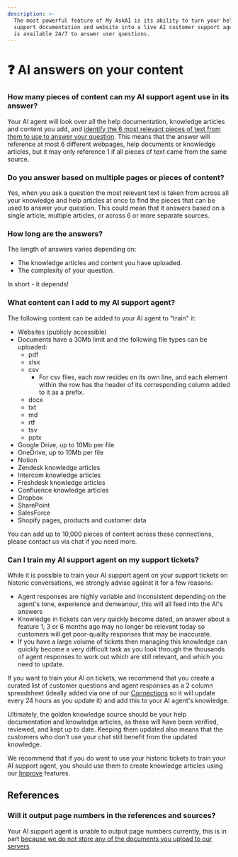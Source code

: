 ```yaml
---
description: >-
  The most powerful feature of My AskAI is its ability to turn your help or
  support documentation and website into a live AI customer support agent that
  is available 24/7 to answer user questions.
---
```


# ❓ AI answers on your content

### How many pieces of content can my AI support agent use in its answer?

Your AI agent will look over all the help documentation, knowledge articles and content you add, and [identify the 6 most relevant pieces of text from them to use to answer your question](../faq/general/how-does-it-work.md). This means that the answer will reference at most 6 different webpages, help documents or knowledge articles, but it may only reference 1 if all pieces of text came from the same source.

### Do you answer based on multiple pages or pieces of content?

Yes, when you ask a question the most relevant text is taken from across all your knowledge and help articles at once to find the pieces that can be used to answer your question. This could mean that it answers based on a single article, multiple articles, or across 6 or more separate sources.

### How long are the answers?

The length of answers varies depending on:

* The knowledge articles and content you have uploaded.
* The complexity of your question.

In short - it depends!

### What content can I add to my AI support agent?

The following content can be added to your AI agent to "train" it:

* Websites (publicly accessible)
* Documents have a 30Mb limit and the following file types can be uploaded:
  * pdf
  * xlsx
  * csv
    * For csv files, each row resides on its own line, and each element within the row has the header of its corresponding column added to it as a prefix.
  * docx
  * txt
  * md
  * rtf
  * tsv
  * pptx
* Google Drive, up to 10Mb per file
* OneDrive, up to 10Mb per file
* Notion
* Zendesk knowledge articles
* Intercom knowledge articles
* Freshdesk knowledge articles
* Confluence knowledge articles
* Dropbox
* SharePoint
* SalesForce
* Shopify pages, products and customer data

You can add up to 10,000 pieces of content across these connections, please contact us via chat if you need more.

### Can I train my AI support agent on my support tickets?

While it is possible to train your AI support agent on your support tickets on historic conversations, we strongly advise against it for a few reasons:

* Agent responses are highly variable and inconsistent depending on the agent's tone, experience and demeanour, this will all feed into the AI's answers
* Knowledge in tickets can very quickly become dated, an answer about a feature 1, 3 or 6 months ago may no longer be relevant today so customers will get poor-quality responses that may be inaccurate.
* If you have a large volume of tickets then managing this knowledge can quickly become a very difficult task as you look through the thousands of agent responses to work out which are still relevant, and which you need to update.

If you want to train your AI on tickets, we recommend that you create a curated list of customer questions and agent responses as a 2 column spreadsheet (ideally added via one of our [Connections](connections/) so it will update every 24 hours as you update it) and add this to your AI agent's knowledge.

Ultimately, the golden knowledge source should be your help documentation and knowledge articles, as these will have been verified, reviewed, and kept up to date. Keeping them updated also means that the customers who don't use your chat still benefit from the updated knowledge.

We recommend that if you do want to use your historic tickets to train your AI support agent,  you should use them to create knowledge articles using our [Improve](improve-+-custom-answers.md) features.&#x20;

## References

### Will it output page numbers in the references and sources?

Your AI support agent is unable to output page numbers currently, this is in part [because we do not store any of the documents you upload to our servers](../security-+-privacy/privacy/your-content.md).
